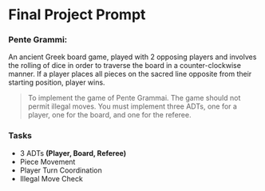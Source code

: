 # Final Project Prompt #
### **Pente Grammi**: ### 
An ancient Greek board game, played with 2 opposing players and involves the rolling of dice in order to traverse the board in a counter-clockwise manner.
If a player places all pieces on the sacred line opposite from their starting position, player wins.
> To implement the game of Pente Grammai. The game should not permit
illegal moves. You must implement three ADTs, one for a player, one for
the board, and one for the referee. 

### Tasks ###
  + 3 ADTs **(Player, Board, Referee)**
  + Piece Movement
  + Player Turn Coordination
  + Illegal Move Check
  
